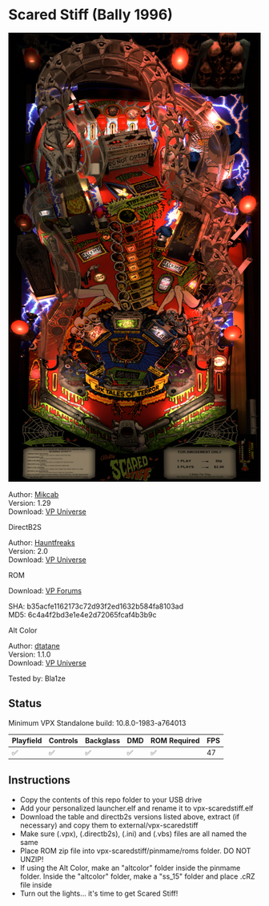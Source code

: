 # Scared Stiff (Bally 1996) 

![Table Preview](https://github.com/Bla1ze/vpx-images/blob/main/vpx-scaredstiff.png)

Author: [Mikcab](https://vpuniverse.com/profile/16013-mikcab/)  
Version: 1.29  
Download: [VP Universe](https://vpuniverse.com/files/file/13544-scared-stiff-bally-1996-mikcab_mod/)

DirectB2S

Author: [Hauntfreaks](https://vpuniverse.com/profile/5216-hauntfreaks/)  
Version: 2.0  
Download: [VP Universe](https://vpuniverse.com/files/file/12140-scared-stiff-bally-1996-b2s-with-full-dmd/)

ROM

Download: [VP Forums](https://www.vpforums.org/index.php?app=downloads&showfile=1207)

SHA: b35acfe1162173c72d93f2ed1632b584fa8103ad  
MD5: 6c4a4f2bd3e1e4e2d72065fcaf4b3b9c

Alt Color

Author: [dtatane](https://vpuniverse.com/profile/30013-dtatane/)  
Version: 1.1.0  
Download: [VP Universe](https://vpuniverse.com/files/file/13489-scared-stiff-bally-1996-dmd-64-colors-serum-format/)

Tested by: Bla1ze

## Status 

Minimum VPX Standalone build: 10.8.0-1983-a764013

| Playfield | Controls | Backglass | DMD | ROM Required | FPS | 
|-----------|----------|-----------|-----|--------------|-----|
| :white_check_mark: | :white_check_mark: | :white_check_mark: | :white_check_mark: | :white_check_mark: | 47 |

## Instructions

- Copy the contents of this repo folder to your USB drive
- Add your personalized launcher.elf and rename it to vpx-scaredstiff.elf
- Download the table and directb2s versions listed above, extract (if necessary) and copy them to external/vpx-scaredstiff
- Make sure (.vpx), (.directb2s), (.ini) and (.vbs) files are all named the same
- Place ROM zip file into vpx-scaredstiff/pinmame/roms folder. DO NOT UNZIP!
- If using the Alt Color, make an "altcolor" folder inside the pinmame folder. Inside the "altcolor" folder, make a "ss_15" folder and place .cRZ file inside
- Turn out the lights... it's time to get Scared Stiff!
